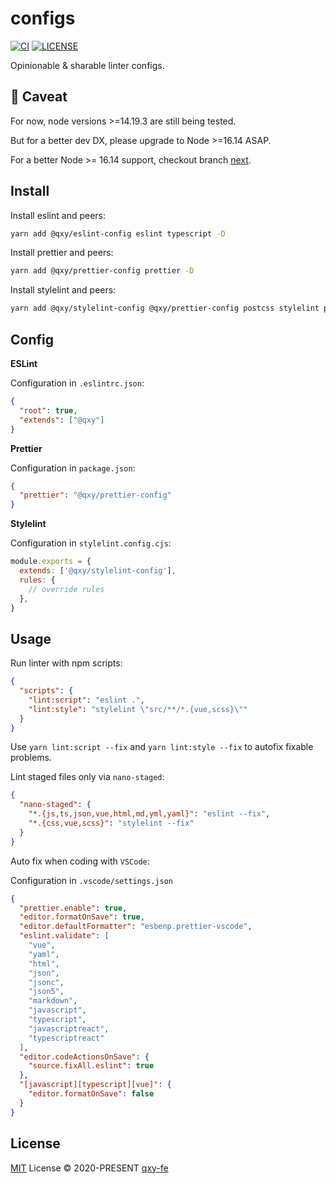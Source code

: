 # configs

[![CI](https://github.com//qxy-fe/configs/workflows/CI/badge.svg)](https://github.com//qxy-fe/configs/actions)
[![LICENSE](https://img.shields.io/github/license/qxy-fe/configs.svg)](https://github.com/qxy-fe/configs/blob/main/LICENSE)

Opinionable & sharable linter configs.

## 🚫 Caveat

For now, node versions >=14.19.3 are still being tested.

But for a better dev DX, please upgrade to Node >=16.14 ASAP.

For a better Node >= 16.14 support, checkout branch [next](https://github.com/qxy-fe/configs/tree/next).

## Install

Install eslint and peers:

```bash
yarn add @qxy/eslint-config eslint typescript -D
```

Install prettier and peers:

```bash
yarn add @qxy/prettier-config prettier -D
```

Install stylelint and peers:

```bash
yarn add @qxy/stylelint-config @qxy/prettier-config postcss stylelint prettier -D
```

## Config

**ESLint**

Configuration in `.eslintrc.json`:

```json
{
  "root": true,
  "extends": ["@qxy"]
}
```

**Prettier**

Configuration in `package.json`:

```json
{
  "prettier": "@qxy/prettier-config"
}
```

**Stylelint**

Configuration in `stylelint.config.cjs`:

```js
module.exports = {
  extends: ['@qxy/stylelint-config'],
  rules: {
    // override rules
  },
}
```

## Usage

Run linter with npm scripts:

```json
{
  "scripts": {
    "lint:script": "eslint .",
    "lint:style": "stylelint \"src/**/*.{vue,scss}\""
  }
}
```

Use `yarn lint:script --fix` and `yarn lint:style --fix` to autofix fixable problems.

Lint staged files only via `nano-staged`:

```json
{
  "nano-staged": {
    "*.{js,ts,json,vue,html,md,yml,yaml}": "eslint --fix",
    "*.{css,vue,scss}": "stylelint --fix"
  }
}
```

Auto fix when coding with `VSCode`:

Configuration in `.vscode/settings.json`

```json
{
  "prettier.enable": true,
  "editor.formatOnSave": true,
  "editor.defaultFormatter": "esbenp.prettier-vscode",
  "eslint.validate": [
    "vue",
    "yaml",
    "html",
    "json",
    "jsonc",
    "json5",
    "markdown",
    "javascript",
    "typescript",
    "javascriptreact",
    "typescriptreact"
  ],
  "editor.codeActionsOnSave": {
    "source.fixAll.eslint": true
  },
  "[javascript][typescript][vue]": {
    "editor.formatOnSave": false
  }
}
```

## License

[MIT](./LICENSE) License © 2020-PRESENT [qxy-fe](https://github.com/qxy-fe)
